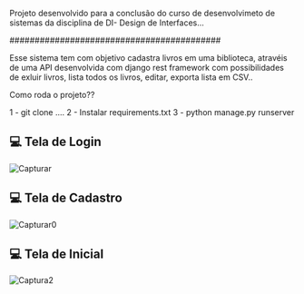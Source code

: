 Projeto desenvolvido para a conclusão do curso de desenvolvimeto de sistemas da disciplina de DI- Design de Interfaces...

##########################################


Esse sistema tem com objetivo cadastra livros em uma biblioteca, atravéis de uma API desenvolvida com django rest framework com
possibilidades de exluir livros, lista todos os livros, editar, exporta lista em CSV..



Como roda o projeto??

1 - git clone ....
2 - Instalar requirements.txt
3 - python manage.py runserver 

## 💻 Tela de Login
![Capturar](https://user-images.githubusercontent.com/83482274/171651676-4a3146b1-72c3-47a3-99e1-87e8acfbc0be.PNG)

## 💻 Tela de Cadastro
![Capturar0](https://user-images.githubusercontent.com/83482274/171654024-884aaf09-fb25-4854-a55c-268490da182e.PNG)

## 💻 Tela de Inicial
![Captura2](https://user-images.githubusercontent.com/83482274/171654578-522afb13-65b7-4962-aec0-3183ef45426b.PNG)
